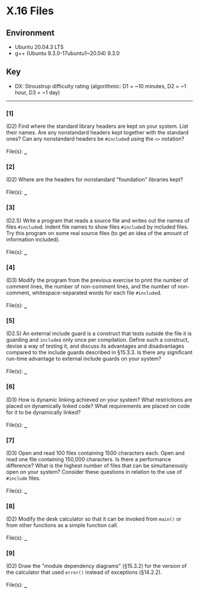 # X.16 Files

## Environment
- Ubuntu 20.04.3 LTS
- g++ (Ubuntu 9.3.0-17ubuntu1~20.04) 9.3.0

## Key
- DX: Stroustrup difficulty rating (algorithmic: D1 = ~10 minutes, D2 = ~1 hour, D3 = ~1 day)

---

### \[1\]
(D2) Find where the standard library headers are kept on your system. List their names. Are any nonstandard headers kept together with the standard ones? Can any nonstandard headers be `#include`d using the `<>` notation?\
\
File(s): [`_`](./)

### \[2\]
(D2) Where are the headers for nonstandard "foundation" libraries kept?\
\
File(s): [`_`](./)

### \[3\]
(D2.5) Write a program that reads a source file and writes out the names of files `#include`d. Indent file names to show files `#include`d by included files. Try this program on some real source files (to get an idea of the amount of information included).\
\
File(s): [`_`](./)

### \[4\]
(D3) Modify the program from the previous exercise to print the number of comment lines, the number of non-comment lines, and the number of non-comment, whitespace-separated words for each file `#include`d.\
\
File(s): [`_`](./)

### \[5\]
(D2.5) An external include guard is a construct that tests outside the file it is guarding and `include`s only once per compilation. Define such a construct, devise a way of testing it, and discuss its advantages and disadvantages compared to the include guards described in §15.3.3. Is there any significant run-time advantage to external include guards on your system?\
\
File(s): [`_`](./)

### \[6\]
(D3) How is dynamic linking achieved on your system? What restrictions are placed on dynamically linked code? What requirements are placed on code for it to be dynamically linked?\
\
File(s): [`_`](./)

### \[7\]
(D3) Open and read 100 files containing 1500 characters each. Open and read one file containing 150,000 characters. Is there a performance difference? What is the highest number of files that can be simultaneously open on your system? Consider these questions in relation to the use of `#include` files.\
\
File(s): [`_`](./)

### \[8\]
(D2) Modify the desk calculator so that it can be invoked from `main()` or from other functions as a simple function call.\
\
File(s): [`_`](./)

### \[9\]
(D2) Draw the "module dependency diagrams" (§15.3.2) for the version of the calculator that used `error()` instead of exceptions (§14.2.2).\
\
File(s): [`_`](./)
